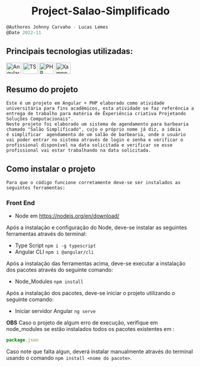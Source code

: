 <h1 align="center">
    Project-Salao-Simplificado
</h1>

```javascript
@Authores Johnny Carvaho - Lucas Lemes
@Date 2022-11
```

## Principais tecnologias utilizadas: <br/>
<p>
  <img align="center" alt="Angular" height="30" width="40" src="https://cdn.jsdelivr.net/gh/devicons/devicon/icons/angularjs/angularjs-original.svg" />
  <img align="center" alt="TS" height="30" width="40" src="https://cdn.jsdelivr.net/gh/devicons/devicon/icons/typescript/typescript-original.svg" />
  <img align="center" alt="PHP" height="30" width="40" src="https://cdn.jsdelivr.net/gh/devicons/devicon/icons/php/php-original.svg" />
  <img align="center" alt="Xampp" height="30" width="40" src="https://cdn2.iconfinder.com/data/icons/pack1-baco-flurry-icons-style/512/XAMPP.png" />
</p>

## Resumo do projeto


    Este é um projeto em Angular + PHP elaborado como atividade universitária para fins acadêmicos, esta atividade se faz referência a entrega de trabalho para matéria de Ëxperiência criativa Projetando Soluções Computacionais". 
    Neste projeto foi elaborado um sistema de agendamento para barbearia chamado "Salão Simplificado", cujo o próprio nome já diz, a ideia
    é simplificar  agendamento de um salão de barbearia, onde o usuário vai poder entrar no sistema através de login e senha e verificar o profissional disponível na data solicitada e verificar se esse profissional vai estar trabalhando na data solicitada.


## Como instalar o projeto
````
Para que o código funcione corretamente deve-se ser instalados as seguintes ferramentas:
````

### Front End
- Node em <a>https://nodejs.org/en/download/</a>

Após a instalação e configuração do Node, deve-se instalar as seguintes ferramentas através do terminal:

- Type Script ```npm i -g typescript```
- Angular CLI ```npm i @angular/cli```

Após a instalação das ferramentas acima, deve-se executar a instalação dos pacotes através do seguinte comando:

- Node_Modules ```npm install```

Após a instalação dos pacotes, deve-se iniciar o projeto utilizando o seguinte comando:

- Iniciar servidor Angular ```ng serve```

**OBS**
Caso o projeto de algum erro de execução, verifique em node_modules se estão instalados todos os pacotes 
existentes em :
```javascript 
package.json
```

Caso note que falta algun, deverá instalar manualmente através do terminal usando o comando ```npm install <nome do pacote>```.



